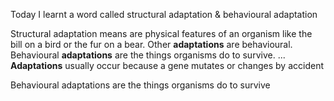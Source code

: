 Today I learnt a word called structural adaptation & behavioural adaptation



Structural adaptation means are physical features of an organism like the bill on a bird or the fur on a bear. Other **adaptations** are behavioural. Behavioural **adaptations** are the things organisms do to survive. ... **Adaptations** usually occur because a gene mutates or changes by accident



Behavioural adaptations are the things organisms do to survive
